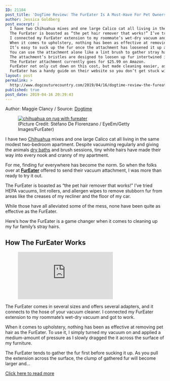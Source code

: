 ```yaml
---
ID: 21184
post_title: 'DogTime Review: The FurEater Is A Must-Have For Pet Owners In Shedding Season'
author: Jessica Goldberg
post_excerpt: |
  I have two Chihuahua mixes and one large Calico cat all living in the same modest two-bedroom apartment.
  The FurEater is boasted as “the pet hair remover that works!” I’ve tried HEPA vacuums, lint rollers, and allergen wipes to remove stubborn fur from areas like the creases of my recliner and the floor of my car.
  I connected my FurEater extension to my roommate’s wet-dry vacuum and got to work.
  When it comes to upholstery, nothing has been as effective at removing pet hair as the FurEater.
  It’s easy to suck up the fur once the attachment has loosened it up and gathered it in one clump.
  You can use the attachment alone like a lint brush to gather stray hairs or fibers into an easy-to-pull-off clump.
  The attachment’s bristles are designed to loosen up fur intertwined in the fibers of clothing, furniture, and other fabric surfaces.
  The FurEater attachment currently goes for $25.99 on Amazon.
  FurEater not only cut down on this cost, but made cleaning easier, as well.
  FurEater has a handy guide on their website so you don’t get stuck with a piece of cleaning equipment you can only use sans vacuum.
layout: post
permalink: >
  http://www.dogcouturecountry.com/2019/04/16/dogtime-review-the-fureater-is-a-must-have-for-pet-owners-in-shedding-season/
published: true
post_date: 2019-04-16 20:39:43
---
```

<p class="article-info-author-source"> <span>Author: Maggie Clancy</span>&nbsp;/&nbsp;<span>Source: <a href="https://dogtime.com/product-reviews/76335-dogtime-review-fureater?utm_source=rss&utm_medium=rss&utm_campaign=dogtime-review-fureater" target="_blank">Dogtime</a></span> </p> <figure><a href="https://www.fureater.com/#fureater"><img alt="chihuahua on rug with fureater" sizes="(min-width: 980px) 640px, (min-width: 750px) calc(100vw - 300px - 30px), 100vw" src="https://cdn3-www.dogtime.com/assets/uploads/2019/04/fureater-review-cover.jpg" srcset="https://cdn3-www.dogtime.com/assets/uploads/2019/04/fureater-review-cover.jpg 760w, https://cdn3-www.dogtime.com/assets/uploads/2019/04/fureater-review-cover-150x85.jpg 150w, https://cdn3-www.dogtime.com/assets/uploads/2019/04/fureater-review-cover-300x170.jpg 300w, https://cdn3-www.dogtime.com/assets/uploads/2019/04/fureater-review-cover-460x260.jpg 460w"></a>
<figcaption>(Picture Credit: Stéfano De Florenzano / EyeEm/Getty Images/FurEater)</figcaption>
</figure>
<p>I have two <a href="https://dogtime.com/dog-breeds/chihuahua">Chihuahua</a> mixes and one large Calico cat all living in the same modest two-bedroom apartment. Despite vacuuming regularly and giving the animals <a href="https://dogtime.com/dog-health/general/1108-keeping-dogs-groomed-aspca">dry baths</a> and brush sessions, tiny white hairs have made their way into every nook and cranny of my apartment.</p>
<p>For me, finding fur everywhere has become the norm. So when the folks over at <a href="https://www.fureater.com/#fureater"><strong>FurEater</strong></a> offered to send their vacuum attachment, I was more than ready to try it out.</p>
<p>The FurEater is boasted as “the pet hair remover that works!” I’ve tried HEPA vacuums, lint rollers, and allergen wipes to remove stubborn fur from areas like the creases of my recliner and the floor of my car.</p>
<p>While those have all alleviated some of the mess, none have been quite as effective as the FurEater.</p>
<p>Here’s how the FurEater is a game changer when it comes to cleaning up my fur family’s stray hairs.</p>
<h2>How The FurEater Works</h2>
<figure><iframe frameborder="0" src="https://www.youtube.com/embed/0ZDdLgrHh_4"></iframe></figure>
<p>The FurEater comes in several sizes and offers several adapters, and it connects to the hose of your vacuum cleaner. I connected my FurEater extension to my roommate’s wet-dry vacuum and got to work.</p>
<p>When it comes to upholstery, nothing has been as effective at removing pet hair as the FurEater. To use it, I simply turned my vacuum on and applied a medium-amount of pressure as I slowly dragged the it across the surface of my furniture.</p>
<p>The FurEater tends to gather the fur first before sucking it up. As you pull the extension across the surface, the clump of gathered fur will become larger and...</p> <p class="article-info-more"> <a href="https://dogtime.com/product-reviews/76335-dogtime-review-fureater?utm_source=rss&utm_medium=rss&utm_campaign=dogtime-review-fureater" target="_blank">Click here to read more</a> </p>